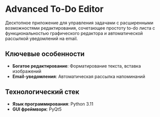 # Advanced To-Do Editor


Десктопное приложение для управления задачами с расширенными возможностями редактирования, сочетающее простоту to-do листа с функциональностью графического редактора и автоматической рассылкой уведомлений на email.


##  Ключевые особенности

-  **Богатое редактирование**: Форматирование текста, вставка изображений
-  **Email-уведомления**: Автоматическая рассылка напоминаний

## Технологический стек

- **Язык программирования**: Python 3.11
- **GUI фреймворк**: PyQt5
